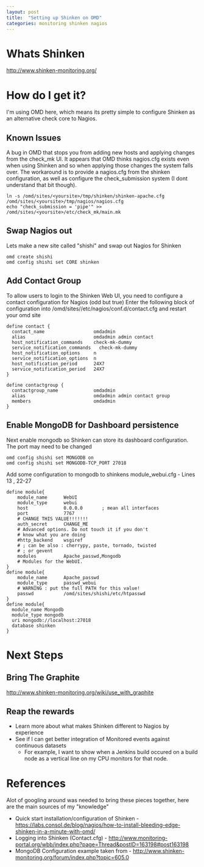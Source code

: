 ```yaml
---
layout: post
title:  "Setting up Shinken on OMD"
categories: monitoring shinken nagios
---
```


# Whats Shinken
http://www.shinken-monitoring.org/

# How do I get it?

I'm using OMD here, which means its pretty simple to configure Shinken as an alternative check core to Nagios.

## Known Issues

A bug in OMD that stops you from adding new hosts and applying changes from the check_mk UI. It appears that OMD thinks nagios.cfg exists even 
when using Shinken and so when applying those changes the system falls over. The workaround is to provide a nagios.cfg from the shinken configuration,
as well as configure the check_submission system (I dont understand that bit though).

    ln -s /omd/sites/<yoursite>/tmp/shinken/shinken-apache.cfg /omd/sites/<yoursite>/tmp/nagios/nagios.cfg
    echo "check_submission = 'pipe'" >> /omd/sites/<yoursite>/etc/check_mk/main.mk

## Swap Nagios out

Lets make a new site called "shishi" and swap out Nagios for Shinken

    omd create shishi
    omd config shishi set CORE shinken

## Add Contact Group

To allow users to login to the Shinken Web UI, you need to configure a contact configuration for Nagios (odd but true)
Enter the following block of configuration into /omd/sites/<mysite>/etc/nagios/conf.d/contact.cfg and restart your omd site

    define contact {
      contact_name                  omdadmin
      alias                         omdadmin admin contact
      host_notification_commands    check-mk-dummy
      service_notification_commands   check-mk-dummy
      host_notification_options     n
      service_notification_options  n
      host_notification_period      24X7
      service_notification_period   24X7
    }
    
    define contactgroup {
      contactgroup_name             omdadmin
      alias                         omdadmin admin contact group
      members                       omdadmin
    }
 
## Enable MongoDB for Dashboard persistence

Next enable mongodb so Shinken can store its dashboard configuration. The port may need to be changed

    omd config shishi set MONGODB on
    omd config shishi set MONGODB-TCP_PORT 27018
    
Add some configuration to mongodb to shinkens module_webui.cfg - Lines 13 , 22-27


    define module{
        module_name      WebUI
        module_type      webui
        host             0.0.0.0       ; mean all interfaces
        port             7767
        # CHANGE THIS VALUE!!!!!!!
        auth_secret      CHANGE_ME
        # Advanced options. Do not touch it if you don't
        # know what you are doing
        #http_backend    wsgiref
        # ; can be also : cherrypy, paste, tornado, twisted
        # ; or gevent
        modules          Apache_passwd,Mongodb
        # Modules for the WebUI.
    }
    define module{
        module_name      Apache_passwd
        module_type      passwd_webui
        # WARNING : put the full PATH for this value!
        passwd           /omd/sites/shishi/etc/htpasswd
    }
    define module{
      module_name Mongodb
      module_type mongodb
      uri mongodb://localhost:27018
      database shinken
    }
   
# Next Steps

## Bring The Graphite

http://www.shinken-monitoring.org/wiki/use_with_graphite

## Reap the rewards

* Learn more about what makes Shinken different to Nagios by experience
* See if I can get better integration of Monitored events against continuous datasets
    * For example, I want to show when a Jenkins build occured on a build node as a vertical line on my CPU monitors for that node.

 
# References

Alot of googling around was needed to bring these pieces together, here are the main sources of my "knowledge"

* Quick start installation/configuration of Shinken - https://labs.consol.de/blog/nagios/how-to-install-bleeding-edge-shinken-in-a-minute-with-omd/
* Logging into Shinken (Contact.cfg) - http://www.monitoring-portal.org/wbb/index.php?page=Thread&postID=163198#post163198
* MongoDB Configuration example taken from - http://www.shinken-monitoring.org/forum/index.php?topic=605.0
